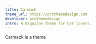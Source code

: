 ```yaml
---
title: Carmack
theme_url: https://prothemedesign.com
developer: prothemedesign
intro: A magazine theme for Car lovers.
---
```

Carmack is a theme
